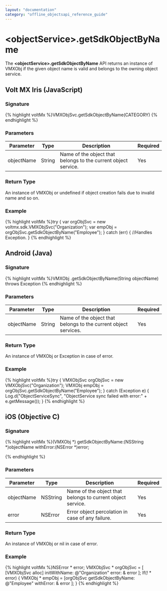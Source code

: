 ```yaml
---
layout: "documentation"
category: "offline_objectsapi_reference_guide"
---
```



\<objectService\>.getSdkObjectByName
==================================

The **\<objectService\>.getSdkObjectByName** API returns an instance of VMXObj if the given object name is valid and belongs to the owning object service.

Volt MX  Iris (JavaScript)
-------------------------------

### Signature

{% highlight voltMx %}VMXObjSvc.getSdkObjectByName(CATEGORY)
{% endhighlight %}

### Parameters

  
| Parameter | Type | Description | Required |
| --- | --- | --- | --- |
| objectName | String | Name of the object that belongs to the current object service. | Yes |

### Return Type

An instance of VMXObj or undefined if object creation fails due to invalid name and so on.

### Example

{% highlight voltMx %}try {
    var orgObjSvc = new voltmx.sdk.VMXObjSvc("Organization");
    var empObj = orgObjSvc.getSdkObjectByName("Employee");
} catch (err) {
    //Handles Exception.
}
{% endhighlight %}

Android (Java)
--------------

### Signature

{% highlight voltMx %}VMXObj <VMXObjSvc>.getSdkObjectByName(String objectName) throws Exception
{% endhighlight %}

### Parameters

  
| Parameter | Type | Description | Required |
| --- | --- | --- | --- |
| objectName | String | Name of the object that belongs to the current object services. | Yes |

### Return Type

An instance of VMXObj or Exception in case of error.

### Example

{% highlight voltMx %}try {
    VMXObjSvc orgObjSvc = new VMXObjSvc("Organization");
    VMXObj empObj = orgObjSvc.getSdkObjectByName("Employee");
} catch (Exception e) {
    Log.d("ObjectServiceSync", "ObjectService sync failed with error:" + e.getMessage());
}
{% endhighlight %}

iOS (Objective C)
-----------------

### Signature

{% highlight voltMx %}(VMXObj *) <VMXObjSvc> getSdkObjectByName:(NSString *)objectName withError:(NSError *)error;

{% endhighlight %}

### Parameters

  
| Parameter | Type | Description | Required |
| --- | --- | --- | --- |
| objectName | NSString | Name of the object that belongs to current object service. | Yes |
| error | NSError | Error object percolation in case of any failure. | Yes |

### Return Type

An instance of VMXObj or nil in case of error.

### Example

{% highlight voltMx %}NSError * error;
VMXObjSvc * orgObjSvc = [
    [VMXObjSvc alloc] initWithName: @"Organization"
    error: & error
];
If(! * error) {
    VMXObj * empObj = [orgObjSvc getSdkObjectByName: @"Employee"
        withError: & error
    ];
}
{% endhighlight %}
